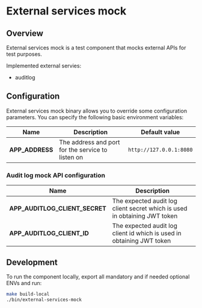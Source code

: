 # External services mock

## Overview

External services mock is a test component that mocks external APIs for test purposes.

Implemented external servies:
* auditlog

## Configuration

External services mock binary allows you to override some configuration parameters. You can specify the following basic environment variables:

| Name                             | Description                                                       | Default value            | 
| ---------------------------------| ----------------------------------------------------------------- | ------------------------ | 
| **APP_ADDRESS**                  | The address and port for the service to listen on                 | `http://127.0.0.1:8080`  | 

### Audit log mock API configuration
| Name                             | Description                                                                       | 
| -------------------------------- | --------------------------------------------------------------------------------- | 
| **APP_AUDITLOG_CLIENT_SECRET**   | The expected audit log client secret which is used in obtaining JWT token         | 
| **APP_AUDITLOG_CLIENT_ID**       | The expected audit log client id which is used in obtaining JWT token              | 

## Development

To run the component locally, export all mandatory and if needed optional ENVs and run:

```bash
make build-local
./bin/external-services-mock
```
